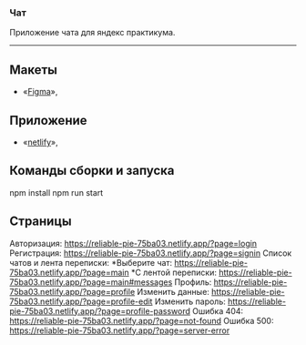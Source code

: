 ### Чат

Приложение чата для яндекс практикума.

---

## Макеты

- «[Figma](https://www.figma.com/file/wc2c70MVLh6rx6iYO3PbTt/YChat?type=design&node-id=1%3A612&mode=design&t=IEfGgj09X6WliTF1-1)»,

## Приложение

- «[netlify](https://reliable-pie-75ba03.netlify.app/)»,

## Команды сборки и запуска

npm install
npm run start

## Страницы

Авторизация: https://reliable-pie-75ba03.netlify.app/?page=login
Регистрация: https://reliable-pie-75ba03.netlify.app/?page=signin
Список чатов и лента переписки:
*Выберите чат: https://reliable-pie-75ba03.netlify.app/?page=main
*С лентой переписки: https://reliable-pie-75ba03.netlify.app/?page=main#messages
Профиль: https://reliable-pie-75ba03.netlify.app/?page=profile
Изменить данные: https://reliable-pie-75ba03.netlify.app/?page=profile-edit
Изменить пароль: https://reliable-pie-75ba03.netlify.app/?page=profile-password
Ошибка 404: https://reliable-pie-75ba03.netlify.app/?page=not-found
Ошибка 500: https://reliable-pie-75ba03.netlify.app/?page=server-error
